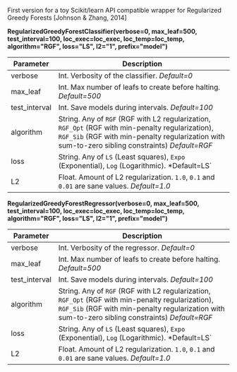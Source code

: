 First version for a toy Scikit/learn API compatible wrapper for Regularized Greedy Forests [Johnson & Zhang, 2014]

**RegularizedGreedyForestClassifier(verbose=0, max_leaf=500, test_interval=100, loc_exec=loc_exec, loc_temp=loc_temp, algorithm="RGF", loss="LS", l2="1", prefix="model")**

Parameter|Description
---|---
verbose|Int. Verbosity of the classifier. *Default=0*
max_leaf|Int. Max number of leafs to create before halting. *Default=500*
test_interval|Int. Save models during intervals. *Default=100*
algorithm|String. Any of `RGF` (RGF with L2 regularization, `RGF_Opt` (RGF with min-penalty regularization), `RGF_Sib` (RGF with min-penalty regularization with sum-to-zero sibling constraints) *Default=RGF*
loss|String. Any of `LS` (Least squares), `Expo` (Exponential), `Log` (Logarithmic). *Default=LS`
L2|Float. Amount of L2 regularization. `1.0`, `0.1` and `0.01` are sane values. *Default=1.0*

**RegularizedGreedyForestRegressor(verbose=0, max_leaf=500, test_interval=100, loc_exec=loc_exec, loc_temp=loc_temp, algorithm="RGF", loss="LS", l2="1", prefix="model")**

Parameter|Description
---|---
verbose|Int. Verbosity of the regressor. *Default=0*
max_leaf|Int. Max number of leafs to create before halting. *Default=500*
test_interval|Int. Save models during intervals. *Default=100*
algorithm|String. Any of `RGF` (RGF with L2 regularization, `RGF_Opt` (RGF with min-penalty regularization), `RGF_Sib` (RGF with min-penalty regularization with sum-to-zero sibling constraints) *Default=RGF*
loss|String. Any of `LS` (Least squares), `Expo` (Exponential), `Log` (Logarithmic). *Default=LS`
L2|Float. Amount of L2 regularization. `1.0`, `0.1` and `0.01` are sane values. *Default=1.0*